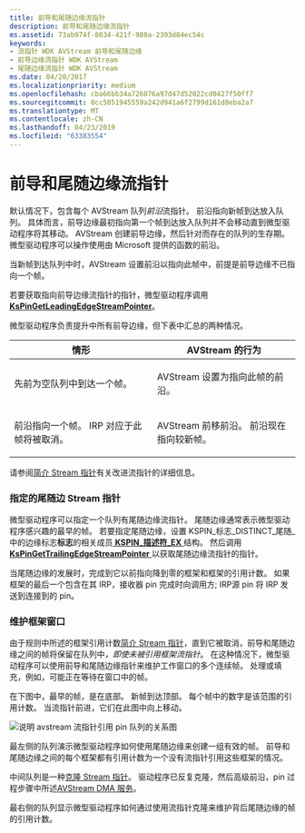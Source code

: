 ```yaml
---
title: 前导和尾随边缘流指针
description: 前导和尾随边缘流指针
ms.assetid: 73ab974f-8034-421f-980a-2393d84ec54c
keywords:
- 流指针 WDK AVStream 前导和尾随边缘
- 前导边缘流指针 WDK AVStream
- 尾随边缘流指针 WDK AVStream
ms.date: 04/20/2017
ms.localizationpriority: medium
ms.openlocfilehash: cba66bb34a726076a97d47d52022cd0427f50ff7
ms.sourcegitcommit: 0cc5051945559a242d941a6f2799d161d8eba2a7
ms.translationtype: MT
ms.contentlocale: zh-CN
ms.lasthandoff: 04/23/2019
ms.locfileid: "63383554"
---
```

# <a name="leading-and-trailing-edge-stream-pointers"></a>前导和尾随边缘流指针





默认情况下，包含每个 AVStream 队列*前沿*流指针。 前沿指向新帧到达放入队列。 具体而言，前导边缘最初指向第一个帧到达放入队列并不会移动直到微型驱动程序将其移动。 AVStream 创建前导边缘，然后针对而存在的队列的生存期。 微型驱动程序可以操作使用由 Microsoft 提供的函数的前沿。

当新帧到达队列中时，AVStream 设置前沿以指向此帧中，前提是前导边缘不已指向一个帧。

若要获取指向前导边缘流指针的指针，微型驱动程序调用[ **KsPinGetLeadingEdgeStreamPointer**](https://msdn.microsoft.com/library/windows/hardware/ff563513)。

微型驱动程序负责提升中所有前导边缘，但下表中汇总的两种情况。

<table>
<colgroup>
<col width="50%" />
<col width="50%" />
</colgroup>
<thead>
<tr class="header">
<th>情形</th>
<th>AVStream 的行为</th>
</tr>
</thead>
<tbody>
<tr class="odd">
<td><p>先前为空队列中到达一个帧。</p></td>
<td><p>AVStream 设置为指向此帧的前沿。</p></td>
</tr>
<tr class="even">
<td><p>前沿指向一个帧。 IRP 对应于此帧将被取消。</p></td>
<td><p>AVStream 前移前沿。 前沿现在指向较新帧。</p></td>
</tr>
</tbody>
</table>

 

请参阅[简介 Stream 指针](introduction-to-stream-pointers.md)有关改进流指针的详细信息。

### <a name="specifying-a-trailing-edge-stream-pointer"></a>指定的尾随边 Stream 指针

微型驱动程序可以指定一个队列有尾随边缘流指针。 尾随边缘通常表示微型驱动程序感兴趣的最早的帧。 若要指定尾随边缘，设置 KSPIN\_标志\_DISTINCT\_尾随\_中的边缘标志**标志**的相关成员[ **KSPIN\_描述符\_EX** ](https://msdn.microsoft.com/library/windows/hardware/ff563534)结构。 然后调用[ **KsPinGetTrailingEdgeStreamPointer** ](https://msdn.microsoft.com/library/windows/hardware/ff563518)以获取尾随边缘流指针的指针。

当尾随边缘的发展时，完成到它以前指向降到零的框架和框架的引用计数。 如果框架的最后一个包含在其 IRP，接收器 pin 完成时向调用方; IRP源 pin 将 IRP 发送到连接到的 pin。

### <a name="maintaining-a-frame-window"></a>维护框架窗口

由于规则中所述的框架引用计数[简介 Stream 指针](introduction-to-stream-pointers.md)，直到它被取消，前导和尾随边缘之间的帧将保留在队列中<em>，即使未被引用框架流指针</em>。 在这种情况下，微型驱动程序可以使用前导和尾随边缘指针来维护工作窗口的多个连续帧。 处理或填充，例如，可能正在等待在窗口中的帧。

在下图中，最早的帧，是在底部。 新帧到达顶部。 每个帧中的数字是该范围的引用计数。 当流指针前进，它们在此图中向上移动。

![说明 avstream 流指针引用 pin 队列的关系图](images/cnstream4.png)

最左侧的队列演示微型驱动程序如何使用尾随边缘来创建一组有效的帧。 前导和尾随边缘之间的每个框架都有引用计数为一个没有流指针引用这些框架的情况。

中间队列是一种[克隆 Stream 指针](cloning-stream-pointers.md)。 驱动程序已反复克隆，然后高级前沿，pin 过程步骤中所述[AVStream DMA 服务](avstream-dma-services.md)。

最右侧的队列显示微型驱动程序如何通过使用流指针克隆来维护背后尾随边缘的帧的引用计数。

 

 




